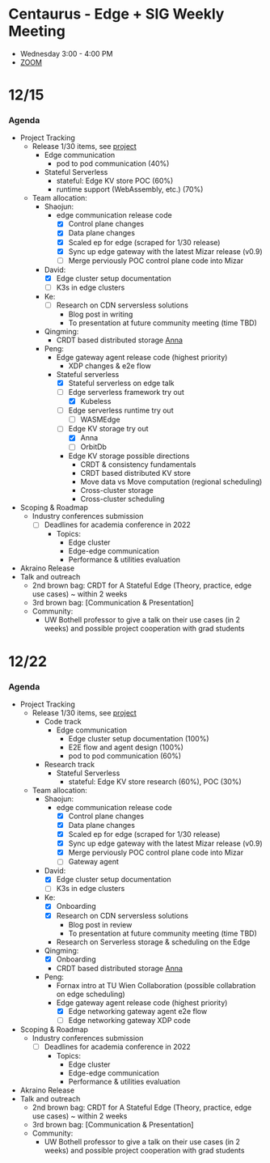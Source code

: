 # Centaurus - Edge + SIG Weekly Meeting
- Wednesday 3:00 - 4:00 PM
- [ZOOM](https://futurewei.zoom.us/j/93051877352?from=addon)

# 12/15

### Agenda
- Project Tracking
  - Release 1/30 items, see [project](https://github.com/CentaurusInfra/fornax/projects/2)
    - Edge communication 
      - pod to pod communication (40%)
    - Stateful Serverless 
      - stateful: Edge KV store POC (60%)
      - runtime support (WebAssembly, etc.) (70%)
  - Team allocation:
    - Shaojun: 
      - edge communication release code
        - [x] Control plane changes
        - [x] Data plane changes
        - [x] Scaled ep for edge (scraped for 1/30 release)
        - [x] Sync up edge gateway with the latest Mizar release (v0.9)
        - [ ] Merge perviously POC control plane code into Mizar
    - David: 
      - [x] Edge cluster setup documentation
      - [ ] K3s in edge clusters
    - Ke:
      - [ ] Research on CDN serversless solutions 
        - Blog post in writing
        - To presentation at future community meeting (time TBD)
    - Qingming:
      - CRDT based distributed storage [Anna](https://github.com/hydro-project/anna/tree/master/docs)
    - Peng:
      - Edge gateway agent release code (highest priority)
        - XDP changes & e2e flow
      - Stateful serverless
        - [x] Stateful serverless on edge talk
        - [ ] Edge serverless framework try out
          - [x] Kubeless
        - [ ] Edge serverless runtime try out
          - [ ] WASMEdge
        - [ ] Edge KV storage try out
          - [x] Anna
          - [ ] OrbitDb
        - Edge KV storage possible directions
          - CRDT & consistency fundamentals
          - CRDT based distributed KV store
          - Move data vs Move computation (regional scheduling)
          - Cross-cluster storage
          - Cross-cluster scheduling
- Scoping & Roadmap
    - Industry conferences submission
      - [ ] Deadlines for academia conference in 2022
        - Topics:
          - Edge cluster
          - Edge-edge communication
          - Performance & utilities evaluation
- Akraino Release
- Talk and outreach
  - 2nd brown bag: CRDT for A Stateful Edge (Theory, practice, edge use cases) ~ within 2 weeks
  - 3rd brown bag: [Communication & Presentation]
  - Community: 
    - UW Bothell professor to give a talk on their use cases (in 2 weeks) and possible project cooperation with grad students


# 12/22

### Agenda
- Project Tracking
  - Release 1/30 items, see [project](https://github.com/CentaurusInfra/fornax/projects/2)
    - Code track
      - Edge communication
        - Edge cluster setup documentation (100%)
        - E2E flow and agent design (100%)
        - pod to pod communication (60%)
    - Research track
      - Stateful Serverless 
        - stateful: Edge KV store research (60%), POC (30%)
  - Team allocation:
    - Shaojun: 
      - edge communication release code
        - [x] Control plane changes
        - [x] Data plane changes
        - [x] Scaled ep for edge (scraped for 1/30 release)
        - [x] Sync up edge gateway with the latest Mizar release (v0.9)
        - [x] Merge perviously POC control plane code into Mizar
        - [ ] Gateway agent
    - David: 
      - [x] Edge cluster setup documentation
      - [ ] K3s in edge clusters
    - Ke:
      - [x] Onboarding
      - [x] Research on CDN serversless solutions
        - Blog post in review
        - To presentation at future community meeting (time TBD)
      - Research on Serverless storage & scheduling on the Edge
    - Qingming:
      - [x] Onboarding
      - CRDT based distributed storage [Anna](https://github.com/hydro-project/anna/tree/master/docs)
    - Peng:
      - Fornax intro at TU Wien Collaboration (possible collabration on edge scheduling)  
      - Edge gateway agent release code (highest priority)
        - [x] Edge networking gateway agent e2e flow
        - [ ] Edge networking gateway XDP code

- Scoping & Roadmap
    - Industry conferences submission
      - [ ] Deadlines for academia conference in 2022
        - Topics:
          - Edge cluster
          - Edge-edge communication
          - Performance & utilities evaluation
- Akraino Release
- Talk and outreach
  - 2nd brown bag: CRDT for A Stateful Edge (Theory, practice, edge use cases) ~ within 2 weeks
  - 3rd brown bag: [Communication & Presentation]
  - Community: 
    - UW Bothell professor to give a talk on their use cases (in 2 weeks) and possible project cooperation with grad students

